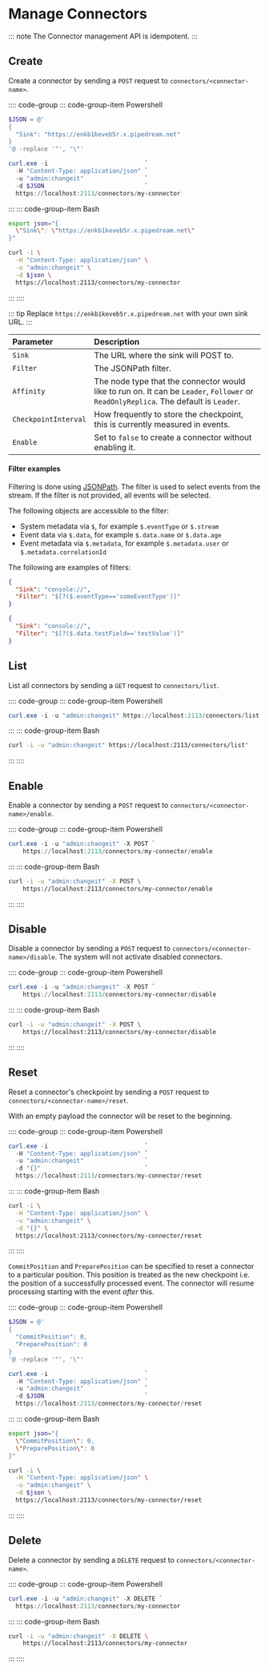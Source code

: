 # Manage Connectors

::: note
The Connector management API is idempotent.
:::

## Create

Create a connector by sending a `POST` request to `connectors/<connector-name>`.

:::: code-group
::: code-group-item Powershell
```powershell
$JSON = @'
{
  "Sink": "https://enkb1keveb5r.x.pipedream.net"
}
'@ -replace '"', '\"'

curl.exe -i                           `
  -H "Content-Type: application/json" `
  -u "admin:changeit"                 `
  -d $JSON                            `
  https://localhost:2113/connectors/my-connector
```
:::
::: code-group-item Bash
```bash
export json="{
  \"Sink\": \"https://enkb1keveb5r.x.pipedream.net\"
}"

curl -i \
  -H "Content-Type: application/json" \
  -u "admin:changeit" \
  -d $json \
  https://localhost:2113/connectors/my-connector
```
:::
::::

::: tip
Replace `https://enkb1keveb5r.x.pipedream.net` with your own sink URL.
:::

| Parameter            | Description                                                                                                                                                                                                                                          |
|:---------------------|:-----------------------------------------------------------------------------------------------------------------------------------------------------------------------------------------------------------------------------------------------------|
| `Sink`               | The URL where the sink will POST to.                                                                                                                                                                                                                 |
| `Filter`             | The JSONPath filter.                                                                                                                                                                                                                                 |
| `Affinity`           | The node type that the connector would like to run on. It can be `Leader`, `Follower` or `ReadOnlyReplica`. The default is `Leader`.                                                                                                                 |
| `CheckpointInterval` | How frequently to store the checkpoint, this is currently measured in events.                                                                                                                                                                        |
| `Enable`             | Set to `false` to create a connector without enabling it.                                                                                                                                                                                            |
#### Filter examples

Filtering is done using [JSONPath](https://goessner.net/articles/JsonPath/). The filter is used to select events from the stream. If the filter is not provided, all events will be selected.

The following objects are accessible to the filter:
* System metadata via `$`, for example `$.eventType` or `$.stream`
* Event data via `$.data`, for example `$.data.name` or `$.data.age`
* Event metadata via `$.metadata`, for example `$.metadata.user` or `$.metadata.correlationId`

The following are examples of filters:
```json
{
  "Sink": "console://", 
  "Filter": "$[?($.eventType=='someEventType')]"
}
```
```json
{
  "Sink": "console://", 
  "Filter": "$[?($.data.testField=='testValue')]" 
}
```

## List

List all connectors by sending a `GET` request to `connectors/list`.

:::: code-group
::: code-group-item Powershell
```powershell
curl.exe -i -u "admin:changeit" https://localhost:2113/connectors/list
```
:::
::: code-group-item Bash
```bash
curl -i -u "admin:changeit" https://localhost:2113/connectors/list"
```
:::
::::

## Enable

Enable a connector by sending a `POST` request to `connectors/<connector-name>/enable`.

:::: code-group
::: code-group-item Powershell
``` powershell
curl.exe -i -u "admin:changeit" -X POST `
    https://localhost:2113/connectors/my-connector/enable
```
:::
::: code-group-item Bash
``` bash
curl -i -u "admin:changeit" -X POST \
    https://localhost:2113/connectors/my-connector/enable
```
:::
::::

## Disable

Disable a connector by sending a `POST` request to `connectors/<connector-name>/disable`. The system will not activate disabled connectors.

:::: code-group
::: code-group-item Powershell
``` powershell
curl.exe -i -u "admin:changeit" -X POST `
    https://localhost:2113/connectors/my-connector/disable
```
:::
::: code-group-item Bash
``` bash
curl -i -u "admin:changeit" -X POST \
    https://localhost:2113/connectors/my-connector/disable
```
:::
::::

## Reset

Reset a connector's checkpoint by sending a `POST` request to `connectors/<connector-name>/reset`.

With an empty payload the connector will be reset to the beginning.

:::: code-group
::: code-group-item Powershell
``` powershell
curl.exe -i                           `
  -H "Content-Type: application/json" `
  -u "admin:changeit"                 `
  -d "{}"                             `
  https://localhost:2113/connectors/my-connector/reset
```
:::
::: code-group-item Bash
``` bash
curl -i \
  -H "Content-Type: application/json" \
  -u "admin:changeit" \
  -d "{}" \
  https://localhost:2113/connectors/my-connector/reset
```
:::
::::

`CommitPosition` and `PreparePosition` can be specified to reset a
connector to a particular position. This position is treated as the new
checkpoint i.e. the position of a successfully processed event. The
connector will resume processing starting with the event *after* this.

:::: code-group
::: code-group-item Powershell
``` powershell
$JSON = @'
{
  "CommitPosition": 0,
  "PreparePosition": 0
}
'@ -replace '"', '\"'

curl.exe -i                           `
  -H "Content-Type: application/json" `
  -u "admin:changeit"                 `
  -d $JSON                            `
  https://localhost:2113/connectors/my-connector/reset
```
:::
::: code-group-item Bash
``` bash
export json="{
  \"CommitPosition\": 0,
  \"PreparePosition\": 0
}"

curl -i \
  -H "Content-Type: application/json" \
  -u "admin:changeit" \
  -d $json \
  https://localhost:2113/connectors/my-connector/reset
```
:::
::::

## Delete

Delete a connector by sending a `DELETE` request to `connectors/<connector-name>`.

:::: code-group
::: code-group-item Powershell
``` powershell
curl.exe -i -u "admin:changeit" -X DELETE `
  https://localhost:2113/connectors/my-connector
```
:::
::: code-group-item Bash
``` bash
curl -i -u "admin:changeit" -X DELETE \
    https://localhost:2113/connectors/my-connector
```
:::
::::